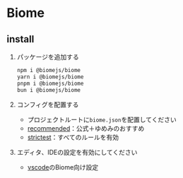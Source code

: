 # Biome

## install

1. パッケージを追加する

   ```bash
   npm i @biomejs/biome
   yarn i @biomejs/biome
   pnpm i @biomejs/biome
   bun i @biomejs/biome
   ```

2. コンフィグを配置する
   - プロジェクトルートに`biome.json`を配置してください
   - [recommended](./recomended/biome.json)：公式＋ゆめみのおすすめ
   - [strictest](./strictest//biome.json)：すべてのルールを有効
3. エディタ、IDEの設定を有効にしてください
   - [vscode](../vscode/sample.code-workspace)のBiome向け設定
